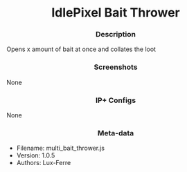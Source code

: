 <h1 align="center">IdlePixel Bait Thrower</h1>

<h3 align="center"> Description</h3>

Opens x amount of bait at once and collates the loot

<h3 align="center"> Screenshots</h3>

None

<h3 align="center"> IP+ Configs</h3>

None

<h3 align="center"> Meta-data</h3>

 - Filename: multi_bait_thrower.js
 - Version: 1.0.5
 - Authors: Lux-Ferre
